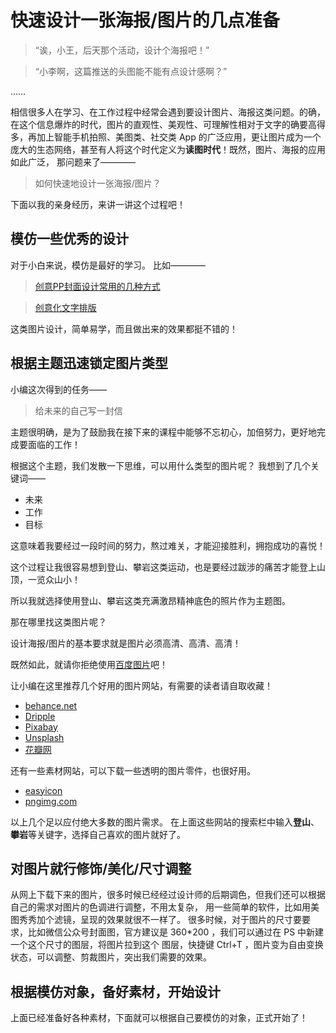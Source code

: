 # 快速设计一张海报/图片的几点准备

> “诶，小王，后天那个活动，设计个海报吧！”

> “小李啊，这篇推送的头图能不能有点设计感啊？”

……

相信很多人在学习、在工作过程中经常会遇到要设计图片、海报这类问题。的确，在这个信息爆炸的时代，图片的直观性、美观性、可理解性相对于文字的确要高得多，再加上智能手机拍照、美图类、社交类 App 的广泛应用，更让图片成为一个庞大的生态网络，甚至有人将这个时代定义为**读图时代**！既然，图片、海报的应用如此广泛，
那问题来了————
> 如何快速地设计一张海报/图片？

下面以我的亲身经历，来讲一讲这个过程吧！

## 模仿一些优秀的设计
对于小白来说，模仿是最好的学习。
比如————
> [创意PP封面设计常用的几种方式](http://mp.weixin.qq.com/s/3I6ZUhMCgyXOUgP0huzquQ)

> [创意化文字排版](http://mp.weixin.qq.com/s/ZpW8dKgDfqHckEvwch7XFw)

这类图片设计，简单易学，而且做出来的效果都挺不错的！


## 根据主题迅速锁定图片类型

小编这次得到的任务——
> 给未来的自己写一封信

主题很明确，是为了鼓励我在接下来的课程中能够不忘初心，加倍努力，更好地完成要面临的工作！

根据这个主题，我们发散一下思维，可以用什么类型的图片呢？
我想到了几个关键词——
- 未来
- 工作
- 目标

这意味着我要经过一段时间的努力，熬过难关，才能迎接胜利，拥抱成功的喜悦！

这个过程让我很容易想到登山、攀岩这类运动，也是要经过跋涉的痛苦才能登上山顶，一览众山小！

所以我就选择使用登山、攀岩这类充满激昂精神底色的照片作为主题图。

那在哪里找这类图片呢？

设计海报/图片的基本要求就是图片必须高清、高清、高清！

既然如此，就请你拒绝使用[百度图片](https://image.baidu.com/)吧！

让小编在这里推荐几个好用的图片网站，有需要的读者请自取收藏！
- [behance.net](https://www.behance.net/)
- [Dripple](https://dribbble.com/)
- [Pixabay](https://pixabay.com/zh/photos/)
- [Unsplash](https://unsplash.com/)
- [花瓣网](http://huaban.com/)

还有一些素材网站，可以下载一些透明的图片零件，也很好用。
- [easyicon](http://www.easyicon.net/)
- [pngimg.com](http://pngimg.com/)

以上几个足以应付绝大多数的图片需求。
在上面这些网站的搜索栏中输入**登山**、**攀岩**等关键字，选择自己喜欢的图片就好了。

## 对图片就行修饰/美化/尺寸调整
从网上下载下来的图片，很多时候已经经过设计师的后期调色，但我们还可以根据自己的需求对图片的色调进行调整，不用太复杂，
用一些简单的软件，比如用美图秀秀加个滤镜，呈现的效果就很不一样了。
很多时候，对于图片的尺寸要要求，比如微信公众号封面图，官方建议是 360*200 ，我们可以通过在 PS 中新建一个这个尺寸的图层，将图片拉到这个
图层，快捷键 Ctrl+T ，图片变为自由变换状态，可以调整、剪裁图片，突出我们需要的效果。

## 根据模仿对象，备好素材，开始设计
上面已经准备好各种素材，下面就可以根据自己要模仿的对象，正式开始了！



